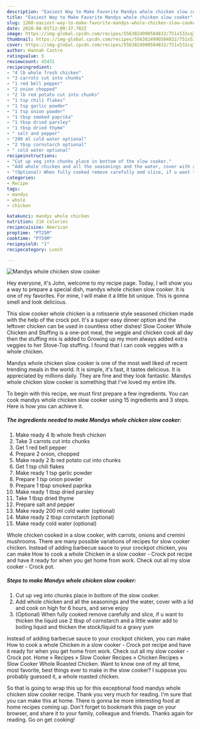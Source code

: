 ```yaml
---
description: "Easiest Way to Make Favorite Mandys whole chicken slow cooker"
title: "Easiest Way to Make Favorite Mandys whole chicken slow cooker"
slug: 1260-easiest-way-to-make-favorite-mandys-whole-chicken-slow-cooker
date: 2020-08-01T12:09:37.702Z
image: https://img-global.cpcdn.com/recipes/5563824990584832/751x532cq70/mandys-whole-chicken-slow-cooker-recipe-main-photo.jpg
thumbnail: https://img-global.cpcdn.com/recipes/5563824990584832/751x532cq70/mandys-whole-chicken-slow-cooker-recipe-main-photo.jpg
cover: https://img-global.cpcdn.com/recipes/5563824990584832/751x532cq70/mandys-whole-chicken-slow-cooker-recipe-main-photo.jpg
author: Hannah Castro
ratingvalue: 5
reviewcount: 45431
recipeingredient:
- "4 lb whole fresh chicken"
- "3 carrots cut into chunks"
- "1 red bell pepper"
- "2 onion chopped"
- "2 lb red potato cut into chunks"
- "1 tsp chili flakes"
- "1 tsp garlic powder"
- "1 tsp onion powder"
- "1 tbsp smoked paprika"
- "1 tbsp dried parsley"
- "1 tbsp dried thyme"
- " salt and pepper"
- "200 ml cold water optional"
- "2 tbsp cornstarch optional"
- " cold water optional"
recipeinstructions:
- "Cut up veg into chunks place in bottom of the slow cooker."
- "Add whole chicken and all the seasonings and the water, cover with a lid and cook on high for 6 hours, and serve enjoy"
- "(Optional) When fully cooked remove carefully and slice, if u want to thicken the liquid use 2 tbsp of cornstarch and a little water add to boiling liquid and thicken the stock/liquid to a gravy yum"
categories:
- Recipe
tags:
- mandys
- whole
- chicken

katakunci: mandys whole chicken 
nutrition: 216 calories
recipecuisine: American
preptime: "PT25M"
cooktime: "PT59M"
recipeyield: "1"
recipecategory: Lunch

---
```



![Mandys whole chicken slow cooker](https://img-global.cpcdn.com/recipes/5563824990584832/751x532cq70/mandys-whole-chicken-slow-cooker-recipe-main-photo.jpg)

Hey everyone, it's John, welcome to my recipe page. Today, I will show you a way to prepare a special dish, mandys whole chicken slow cooker. It is one of my favorites. For mine, I will make it a little bit unique. This is gonna smell and look delicious.

This slow cooker whole chicken is a rotisserie style seasoned chicken made with the help of the crock pot. It&#39;s a super easy dinner option and the leftover chicken can be used in countless other dishes! Slow Cooker Whole Chicken and Stuffing is a one-pot meal, the veggie and chicken cook all day then the stuffing mix is added to Growing up my mom always added extra veggies to her Stove-Top stuffing. I found that I can cook veggies with a whole chicken.

Mandys whole chicken slow cooker is one of the most well liked of recent trending meals in the world. It is simple, it's fast, it tastes delicious. It is appreciated by millions daily. They are fine and they look fantastic. Mandys whole chicken slow cooker is something that I've loved my entire life.


To begin with this recipe, we must first prepare a few ingredients. You can cook mandys whole chicken slow cooker using 15 ingredients and 3 steps. Here is how you can achieve it.

<!--inarticleads1-->

##### The ingredients needed to make Mandys whole chicken slow cooker:

1. Make ready 4 lb whole fresh chicken
1. Take 3 carrots cut into chunks
1. Get 1 red bell pepper
1. Prepare 2 onion, chopped
1. Make ready 2 lb red potato cut into chunks
1. Get 1 tsp chili flakes
1. Make ready 1 tsp garlic powder
1. Prepare 1 tsp onion powder
1. Prepare 1 tbsp smoked paprika
1. Make ready 1 tbsp dried parsley
1. Take 1 tbsp dried thyme
1. Prepare  salt and pepper
1. Make ready 200 ml cold water (optional)
1. Make ready 2 tbsp cornstarch (optional)
1. Make ready  cold water (optional)


Whole chicken cooked in a slow cooker, with carrots, onions and cremini mushrooms. There are many possible variations of recipes for slow cooker chicken. Instead of adding barbecue sauce to your crockpot chicken, you can make How to cook a whole Chicken in a slow cooker - Crock pot recipe and have it ready for when you get home from work. Check out all my slow cooker - Crock pot. 

<!--inarticleads2-->

##### Steps to make Mandys whole chicken slow cooker:

1. Cut up veg into chunks place in bottom of the slow cooker.
1. Add whole chicken and all the seasonings and the water, cover with a lid and cook on high for 6 hours, and serve enjoy
1. (Optional) When fully cooked remove carefully and slice, if u want to thicken the liquid use 2 tbsp of cornstarch and a little water add to boiling liquid and thicken the stock/liquid to a gravy yum


Instead of adding barbecue sauce to your crockpot chicken, you can make How to cook a whole Chicken in a slow cooker - Crock pot recipe and have it ready for when you get home from work. Check out all my slow cooker - Crock pot. Home » Recipes » Slow Cooker Recipes » Chicken Recipes » Slow Cooker Whole Roasted Chicken. Want to know one of my all time, most favorite, best things ever to make in the slow cooker? I suppose you probably guessed it, a whole roasted chicken. 

So that is going to wrap this up for this exceptional food mandys whole chicken slow cooker recipe. Thank you very much for reading. I'm sure that you can make this at home. There is gonna be more interesting food at home recipes coming up. Don't forget to bookmark this page on your browser, and share it to your family, colleague and friends. Thanks again for reading. Go on get cooking!

